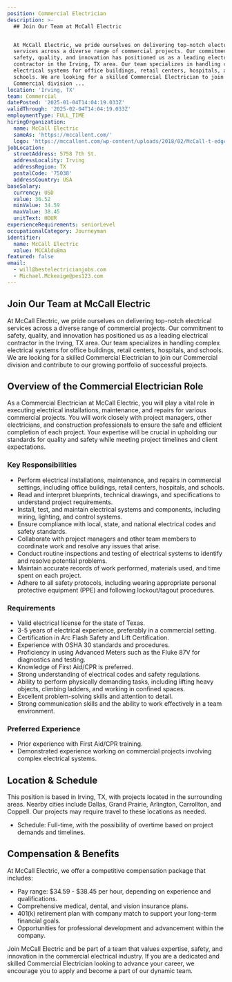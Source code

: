 ```yaml
---
position: Commercial Electrician
description: >-
  ## Join Our Team at McCall Electric


  At McCall Electric, we pride ourselves on delivering top-notch electrical
  services across a diverse range of commercial projects. Our commitment to
  safety, quality, and innovation has positioned us as a leading electrical
  contractor in the Irving, TX area. Our team specializes in handling complex
  electrical systems for office buildings, retail centers, hospitals, and
  schools. We are looking for a skilled Commercial Electrician to join our
  Commercial division ...
location: 'Irving, TX'
team: Commercial
datePosted: '2025-01-04T14:04:19.033Z'
validThrough: '2025-02-04T14:04:19.033Z'
employmentType: FULL_TIME
hiringOrganization:
  name: McCall Electric
  sameAs: 'https://mccallent.com/'
  logo: 'https://mccallent.com/wp-content/uploads/2018/02/McCall-t-edge-1.png'
jobLocation:
  streetAddress: 5758 7th St.
  addressLocality: Irving
  addressRegion: TX
  postalCode: '75038'
  addressCountry: USA
baseSalary:
  currency: USD
  value: 36.52
  minValue: 34.59
  maxValue: 38.45
  unitText: HOUR
experienceRequirements: seniorLevel
occupationalCategory: Journeyman
identifier:
  name: McCall Electric
  value: MCCAldu8ma
featured: false
email:
  - will@bestelectricianjobs.com
  - Michael.Mckeaige@pes123.com
---
```




## Join Our Team at McCall Electric

At McCall Electric, we pride ourselves on delivering top-notch electrical services across a diverse range of commercial projects. Our commitment to safety, quality, and innovation has positioned us as a leading electrical contractor in the Irving, TX area. Our team specializes in handling complex electrical systems for office buildings, retail centers, hospitals, and schools. We are looking for a skilled Commercial Electrician to join our Commercial division and contribute to our growing portfolio of successful projects.

## Overview of the Commercial Electrician Role

As a Commercial Electrician at McCall Electric, you will play a vital role in executing electrical installations, maintenance, and repairs for various commercial projects. You will work closely with project managers, other electricians, and construction professionals to ensure the safe and efficient completion of each project. Your expertise will be crucial in upholding our standards for quality and safety while meeting project timelines and client expectations.

### Key Responsibilities

- Perform electrical installations, maintenance, and repairs in commercial settings, including office buildings, retail centers, hospitals, and schools.
- Read and interpret blueprints, technical drawings, and specifications to understand project requirements.
- Install, test, and maintain electrical systems and components, including wiring, lighting, and control systems.
- Ensure compliance with local, state, and national electrical codes and safety standards.
- Collaborate with project managers and other team members to coordinate work and resolve any issues that arise.
- Conduct routine inspections and testing of electrical systems to identify and resolve potential problems.
- Maintain accurate records of work performed, materials used, and time spent on each project.
- Adhere to all safety protocols, including wearing appropriate personal protective equipment (PPE) and following lockout/tagout procedures.

### Requirements

- Valid electrical license for the state of Texas.
- 3-5 years of electrical experience, preferably in a commercial setting.
- Certification in Arc Flash Safety and Lift Certification.
- Experience with OSHA 30 standards and procedures.
- Proficiency in using Advanced Meters such as the Fluke 87V for diagnostics and testing.
- Knowledge of First Aid/CPR is preferred.
- Strong understanding of electrical codes and safety regulations.
- Ability to perform physically demanding tasks, including lifting heavy objects, climbing ladders, and working in confined spaces.
- Excellent problem-solving skills and attention to detail.
- Strong communication skills and the ability to work effectively in a team environment.

### Preferred Experience

- Prior experience with First Aid/CPR training.
- Demonstrated experience working on commercial projects involving complex electrical systems.

## Location & Schedule

This position is based in Irving, TX, with projects located in the surrounding areas. Nearby cities include Dallas, Grand Prairie, Arlington, Carrollton, and Coppell. Our projects may require travel to these locations as needed.

- Schedule: Full-time, with the possibility of overtime based on project demands and timelines.

## Compensation & Benefits

At McCall Electric, we offer a competitive compensation package that includes:

- Pay range: $34.59 - $38.45 per hour, depending on experience and qualifications.
- Comprehensive medical, dental, and vision insurance plans.
- 401(k) retirement plan with company match to support your long-term financial goals.
- Opportunities for professional development and advancement within the company.

Join McCall Electric and be part of a team that values expertise, safety, and innovation in the commercial electrical industry. If you are a dedicated and skilled Commercial Electrician looking to advance your career, we encourage you to apply and become a part of our dynamic team.
